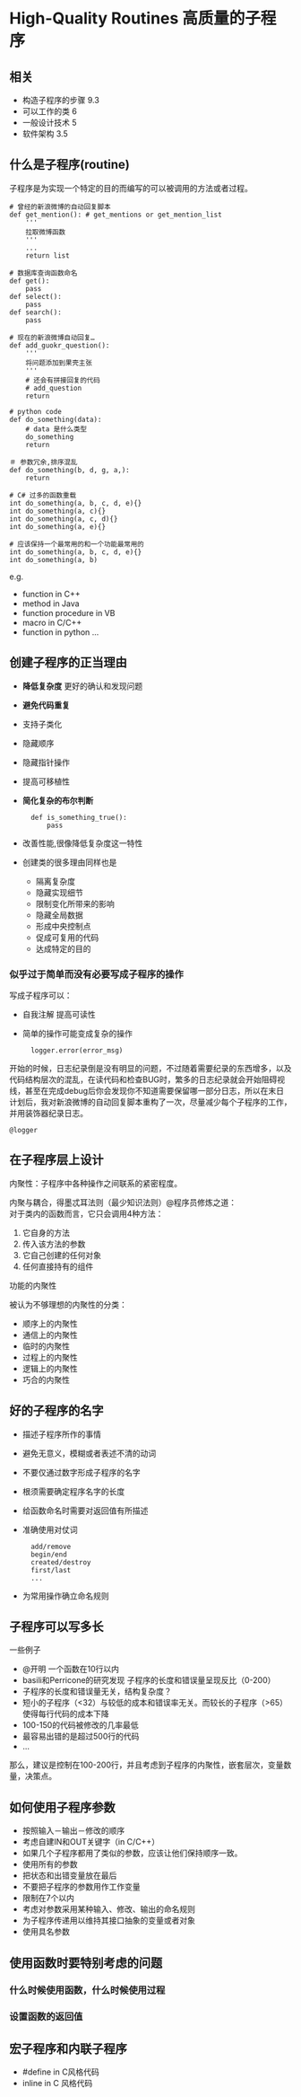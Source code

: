 # High-Quality Routines 高质量的子程序

## 相关
* 构造子程序的步骤 9.3
* 可以工作的类 6
* 一般设计技术 5
* 软件架构 3.5

## 什么是子程序(routine)
子程序是为实现一个特定的目的而编写的可以被调用的方法或者过程。

	# 曾经的新浪微博的自动回复脚本
	def get_mention(): # get_mentions or get_mention_list
		'''
		拉取微博函数
		'''
		...
		return list
		
	# 数据库查询函数命名
	def get():
		pass
	def select():
		pass
	def search():
		pass
	
	# 现在的新浪微博自动回复…
	def add_guokr_question():
		'''
		将问题添加到果壳主张
		'''
		# 还会有拼接回复的代码
		# add_question
		return 
		
	# python code
	def do_something(data):
		# data 是什么类型
		do_something
		return 
		
	＃ 参数冗余,排序混乱
	def do_something(b, d, g, a,):
		return
		
	# C# 过多的函数重载
	int do_something(a, b, c, d, e){}
	int do_something(a, c){}
	int do_something(a, c, d){}
	int do_something(a, e){}
	
	# 应该保持一个最常用的和一个功能最常用的
	int do_something(a, b, c, d, e){}
	int do_something(a, b)
	
e.g.  

* function in C++
* method in Java
* function procedure in VB 
* macro in C/C++
* function in python ...

## 创建子程序的正当理由
* **降低复杂度** 更好的确认和发现问题
* **避免代码重复**
* 支持子类化
* 隐藏顺序
* 隐藏指针操作
* 提高可移植性
* **简化复杂的布尔判断**

        def is_something_true():
        	pass
			
* 改善性能,很像降低复杂度这一特性
* 创建类的很多理由同样也是
    * 隔离复杂度
    * 隐藏实现细节
    * 限制变化所带来的影响
    * 隐藏全局数据
    * 形成中央控制点
    * 促成可复用的代码
    * 达成特定的目的

### 似乎过于简单而没有必要写成子程序的操作
写成子程序可以：

* 自我注解 提高可读性
* 简单的操作可能变成复杂的操作

        logger.error(error_msg)
		
开始的时候，日志纪录倒是没有明显的问题，不过随着需要纪录的东西增多，以及代码结构层次的混乱，在读代码和检查BUG时，繁多的日志纪录就会开始阻碍视线，甚至在完成debug后你会发现你不知道需要保留哪一部分日志，所以在末日计划后，我对新浪微博的自动回复脚本重构了一次，尽量减少每个子程序的工作，并用装饰器纪录日志。
	
    @logger


## 在子程序层上设计
内聚性：子程序中各种操作之间联系的紧密程度。  

内聚与耦合，得墨忒耳法则（最少知识法则）@程序员修炼之道：  
对于类内的函数而言，它只会调用4种方法：

1. 它自身的方法
2. 传入该方法的参数
3. 它自己创建的任何对象
4. 任何直接持有的组件

功能的内聚性

被认为不够理想的内聚性的分类：

* 顺序上的内聚性
* 通信上的内聚性
* 临时的内聚性
* 过程上的内聚性
* 逻辑上的内聚性
* 巧合的内聚性

## 好的子程序的名字
* 描述子程序所作的事情
* 避免无意义，模糊或者表述不清的动词
* 不要仅通过数字形成子程序的名字
* 根须需要确定程序名字的长度
* 给函数命名时需要对返回值有所描述
* 准确使用对仗词  
		
		add/remove  
		begin/end  
		created/destroy  
		first/last  
		...  
* 为常用操作确立命名规则

## 子程序可以写多长
一些例子

* @开明 一个函数在10行以内
* basili和Perricone的研究发现 子程序的长度和错误量呈现反比（0-200）
* 子程序的长度和错误量无关，结构复杂度？
* 短小的子程序（<32）与较低的成本和错误率无关。而较长的子程序（>65）使得每行代码的成本下降
* 100-150的代码被修改的几率最低
* 最容易出错的是超过500行的代码
* ...

那么，建议是控制在100-200行，并且考虑到子程序的内聚性，嵌套层次，变量数量，决策点。

## 如何使用子程序参数

* 按照输入－输出－修改的顺序
* 考虑自建IN和OUT关键字（in C/C++）
* 如果几个子程序都用了类似的参数，应该让他们保持顺序一致。
* 使用所有的参数
* 把状态和出错变量放在最后
* 不要把子程序的参数用作工作变量
* 限制在7个以内
* 考虑对参数采用某种输入、修改、输出的命名规则
* 为子程序传递用以维持其接口抽象的变量或者对象
* 使用具名参数

## 使用函数时要特别考虑的问题
### 什么时候使用函数，什么时候使用过程
### 设置函数的返回值

## 宏子程序和内联子程序
* #define in C风格代码
* inline in C 风格代码
